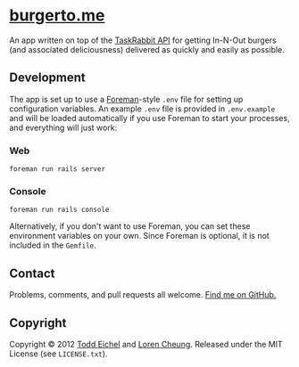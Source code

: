 [burgerto.me](http://github.com/tfe/burgertome/)
================================================

An app written on top of the [TaskRabbit API](http://taskrabbit.github.com/) for getting In-N-Out burgers (and associated deliciousness) delivered as quickly and easily as possible.


Development
-----------

The app is set up to use a [Foreman](https://github.com/ddollar/foreman)-style `.env` file for setting up configuration variables. An example `.env` file is provided in `.env.example` and will be loaded automatically if you use Foreman to start your processes, and everything will just work:

### Web

    foreman run rails server

### Console

    foreman run rails console

Alternatively, if you don't want to use Foreman, you can set these environment variables on your own. Since Foreman is optional, it is not included in the `Gemfile`.


Contact
-------

Problems, comments, and pull requests all welcome. [Find me on GitHub.](http://github.com/tfe/)


Copyright
---------

Copyright © 2012 [Todd Eichel](http://toddeichel.com/) and [Loren Cheung](http://about.me/lorencheung). Released under the MIT License (see `LICENSE.txt`).
